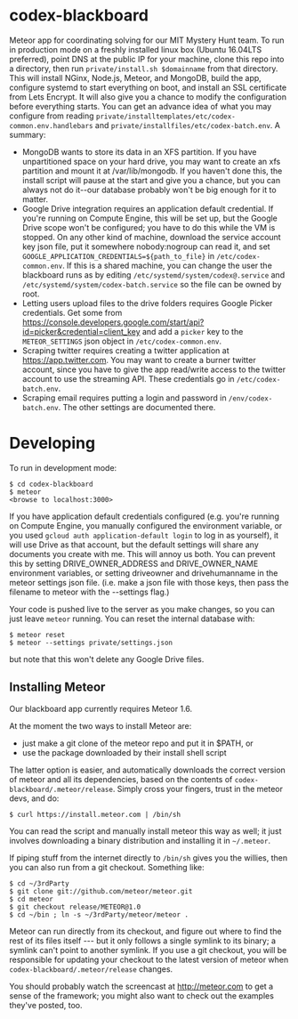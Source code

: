 codex-blackboard
================

Meteor app for coordinating solving for our MIT Mystery Hunt team. To run in
production mode on a freshly installed linux box (Ubuntu 16.04LTS preferred),
point DNS at the public IP for your machine, clone this repo into a directory,
then run `private/install.sh $domainname` from that directory. This will install
NGinx, Node.js, Meteor, and MongoDB, build the app, configure systemd to start
everything on boot, and install an SSL certificate from Lets Encrypt. It will
also give you a chance to modify the configuration before everything starts.
You can get an advance idea of what you may configure from reading
`private/installtemplates/etc/codex-common.env.handlebars` and
`private/installfiles/etc/codex-batch.env`. A summary:

* MongoDB wants to store its data in an XFS partition. If you have
  unpartitioned space on your hard drive, you may want to create an xfs
  partition and mount it at /var/lib/mongodb. If you haven't done this, the
  install script will pause at the start and give you a chance, but you can
  always not do it--our database probably won't be big enough for it to matter.
* Google Drive integration requires an application default credential. If
  you're running on Compute Engine, this will be set up, but the Google Drive
  scope won't be configured; you have to do this while the VM is stopped.
  On any other kind of machine, download the service account key json file,
  put it somewhere nobody:nogroup can read it, and set
  `GOOGLE_APPLICATION_CREDENTIALS=${path_to_file}` in `/etc/codex-common.env`.
  If this is a shared machine, you can change the user the blackboard runs as
  by editing `/etc/systemd/system/codex@.service` and
  `/etc/systemd/system/codex-batch.service` so the file can be owned by root.
* Letting users upload files to the drive folders requires Google Picker
  credentials. Get some from
  https://console.developers.google.com/start/api?id=picker&credential=client_key
  and add a `picker` key to the `METEOR_SETTINGS` json object in
  `/etc/codex-common.env`.
* Scraping twitter requires creating a twitter application at
  https://app.twitter.com. You may want to create a burner twitter account,
  since you have to give the app read/write access to the twitter account to
  use the streaming API. These credentials go in `/etc/codex-batch.env`.
* Scraping email requires putting a login and password in
  `/env/codex-batch.env`. The other settings are documented there.
  
Developing
==========

To run in development mode:

    $ cd codex-blackboard
    $ meteor
    <browse to localhost:3000>

If you have application default credentials configured (e.g. you're running on
Compute Engine, you manually configured the environment variable, or you used
`gcloud auth application-default login` to log in as yourself), it will use
Drive as that account, but the default settings will share any documents you
create with me. This will annoy us both. You can prevent this by setting
DRIVE_OWNER_ADDRESS and DRIVE_OWNER_NAME environment variables, or setting
driveowner and drivehumanname in the meteor settings json file. (i.e. make a
json file with those keys, then pass the filename to meteor with the --settings flag.)

Your code is pushed live to the server as you make changes, so
you can just leave `meteor` running. You can reset the internal database with:

    $ meteor reset
    $ meteor --settings private/settings.json

but note that this won't delete any Google Drive files.

## Installing Meteor

Our blackboard app currently requires Meteor 1.6.

At the moment the two ways to install Meteor are:

* just make a git clone of the meteor repo and put it in $PATH, or
* use the package downloaded by their install shell script

The latter option is easier, and automatically downloads the correct
version of meteor and all its dependencies, based on the contents of
`codex-blackboard/.meteor/release`.  Simply cross your fingers, trust
in the meteor devs, and do:

    $ curl https://install.meteor.com | /bin/sh

You can read the script and manually install meteor this way as well;
it just involves downloading a binary distribution and installing it
in `~/.meteor`.

If piping stuff from the internet directly to `/bin/sh` gives you the
willies, then you can also run from a git checkout.  Something like:

    $ cd ~/3rdParty
    $ git clone git://github.com/meteor/meteor.git
    $ cd meteor
    $ git checkout release/METEOR@1.0
    $ cd ~/bin ; ln -s ~/3rdParty/meteor/meteor .

Meteor can run directly from its checkout, and figure out where to
find the rest of its files itself --- but it only follows a single symlink
to its binary; a symlink can't point to another symlink.  If you use a
git checkout, you will be responsible for updating your checkout to
the latest version of meteor when `codex-blackboard/.meteor/release`
changes.

You should probably watch the screencast at http://meteor.com to get a sense
of the framework; you might also want to check out the examples they've
posted, too.
